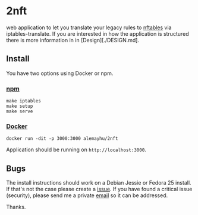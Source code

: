 # 2nft

web application to let you translate your legacy rules to [nftables][0] via
iptables-translate. If you are interested in how the application is structured
there is more information in in [Design][./DESIGN.md].

## Install

You have two options using Docker or npm.

### [npm](https://www.npmjs.com/)

    make iptables
    make setup
    make serve

### [Docker](https://www.docker.com/)

    docker run -dit -p 3000:3000 alemayhu/2nft

Application should be running on `http://localhost:3000`.

## Bugs
    
The install instructions should work on a Debian Jessie or Fedora 25 install.
If that's not the case please create a
[issue](https://github.com/alemayhu/2nft/issues). If you have found a critical
issue (security), please send me a private [email](mailto:a@alemayhu.com) so it
can be addressed.

Thanks.

[0]: https://netfilter.org/projects/nftables/
